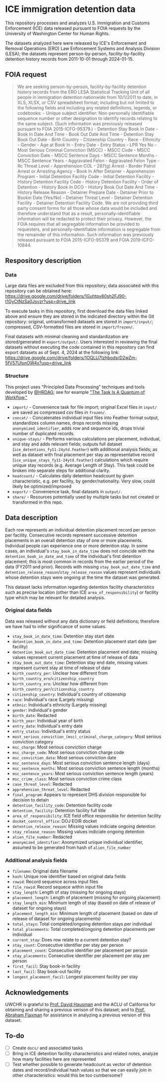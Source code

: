 # ICE immigration detention data

This repository processes and analyzes U.S. Immigration and Customs Enforcement (ICE) data released pursuant to FOIA requests by the University of Washington Center for Human Rights.

The datasets analyzed here were released by ICE's Enforcement and Removal Operations (ERO) Law Enforcement Systems and Analysis Division (LESA); the datasets represent person-by-person, facility-by-facility detention history records from 2011-10-01 through 2024-01-15.

## FOIA request

> We are seeking person-by-person, facility-by-facility detention history records from the ERO LESA Statistical Tracking Unit of all people in immigration detention nationwide from 10/1/2011 to date, in XLS, XLSX, or CSV spreadsheet format; including but not limited to the following fields and including any related definitions, legends, or codebooks: - Unique subject identifier: Non-personally identifiable sequence number or other designation to identify records relating to the same subject. (Such information was previously released pursuant to FOIA 2015-ICFO-95379.) - Detention Stay Book In Date - Book In Date And Time - Book Out Date And Time - Detention Stay Book Out Date - Birth Country - Citizenship Country - Race - Ethnicity - Gender - Age at Book In - Entry Date - Entry Status - LPR Yes No - Most Serious Criminal Conviction (MSCC) - MSCC Code - MSCC Conviction Date - MSCC Sentence Days - MSCC Sentence Months - MSCC Sentence Years - Aggravated Felon - Aggravated Felon Type - Rc Threat Level - Apprehension COL - 287(g) Arrest - Border Patrol Arrest or Arresting Agency - Book In After Detainer - Apprehension Program - Initial Detention Facility Code - Initial Detention Facility - History Detention Facility Code - History Detention Facility - Order of Detention - History Book In DCO - History Book Out Date And Time - History Release Reason - Detainer Prepare Date - Detainer Prior to Bookin Date (Yes/No) - Detainer Threat Level - Detainer Detention Facility - Detainer Detention Facility Code.
> We are not providing third party consent forms for all those whose data would be included and therefore understand that as a result, personally-identifiable information will be redacted to protect their privacy. However, the FOIA requires that all segregable information be provided to requesters, and personally-identifiable information is segregable from the remainder of this information. Such information was previously released pursuant to FOIA 2015-ICFO-95379 and FOIA 2019-ICFO-10844.

## Respository description

### Data

Large data files are excluded from this repository; data associated with this repository can be obtained here: https://drive.google.com/drive/folders/1Guhtpv80sh2FJ90-t1GyCtNzSa0Jsvzr?usp=drive_link

To execute tasks in this repository, first download the data files linked above and ensure they are stored in the indicated directory within the Git repository: original, untransformed datasets are stored in `import/input/`; compressed, CSV-formatted files are stored in `import/frozen/`.

Final datasets with minimal cleaning and standardization are stored/generated in `export/output/`. Users interested in reviewing the final datasets without executing the code contained in this repository can find export datasets as of Sept. 4, 2024 at the following link: https://drive.google.com/drive/folders/1OQLU7IzhbodsrD2wZm-5fV57UIsnOW4x?usp=drive_link

### Structure

This project uses "Principled Data Processing" techniques and tools developed by [@HRDAG](https://github.com/HRDAG); see for example ["The Task Is A Quantum of Workflow."](https://hrdag.org/2016/06/14/the-task-is-a-quantum-of-workflow/)

- `import/` - Convenience task for file import; original Excel files in `input/` are saved as compressed csv files in `frozen/`.
- `concat/` - Concatenates individual input files into Feather format output, standardizes column names, drops records missing `anonymized_identifier`, adds row and sequence ids, drops trivial number of duplicated records.
- `unique-stays/` - Performs various calculations per placement, individual, and stay and adds relevant fields; outputs full dataset (`ice_detentions_fy11-24ytd.feather`) with additional analysis fields; as well as dataset with final placement per stay as representative record (`ice_unique_stays_fy11-24ytd.feather`) calculations which require unique stay records (e.g. Average Length of Stay). This task could be broken into separate steps for additional clarity.
- `headcount/` - Calculates daily detention headcount by given characteristic, e.g. per facility, by gender/nationality. Very slow, could likely be optimized/improved
- `export/` - Convenience task, final datasets in `output/`.
- `share/` - Resources potentially used by multiple tasks but not created or transformed in this repo.

## Data description

Each row represents an individual detention placement record per person per facility. Consecutive records represent successive detention placements in an overall detention stay of one or more placements. Individual people can experience one or more detention stay. In some cases, an individual's `stay_book_in_date_time` does not coincide with the `detention_book_in_date_and_time` of the individual's first detention placement; this is most common in records from the earlier period of the data (FY2011 and prior). Records with missing `stay_book_out_date_time` and `detention_release_reason`/`stay_release_reason` values represent individuals whose detention stays were ongoing at the time the dataset was generated.

This dataset lacks information regarding detention facility characteristics such as precise location (other than ICE `area_of_responsibility`) or facility type which may be relevant for detailed analysis.

### Original data fields

Data was released without any data dictionary or field definitions; therefore we have had to infer significance of some values.

- `stay_book_in_date_time`: Detention stay start date
- `detention_book_in_date_and_time`: Detention placement start date (per facility)
- `detention_book_out_date_time`: Detention placement end date; missing values represent current placement at time of release of data
- `stay_book_out_date_time`: Detention stay end date, missing values represent current stay at time of release of data
- `birth_country_per`: Unclear how different from `birth_country_ero`/`citizenship_country`
- `birth_country_ero`: Unclear how different from `birth_country_per`/`citizenship_country`
- `citizenship_country`: Individual's country of citizenship
- `race`: Individual's race (Largely missing)
- `ethnic`: Individual's ethnicity (Largely missing)
- `gender`: Individual's gender
- `birth_date`: Redacted
- `birth_year`: Individual year of birth
- `entry_date`: Individual's entry date
- `entry_status`: Individual's entry status
- `most_serious_conviction_(msc)_criminal_charge_category`: Most serious conviction category
- `msc_charge`: Most serious conviction charge
- `msc_charge_code`: Most serious conviction charge code
- `msc_conviction_date`: Most serious conviction date
- `msc_sentence_days`: Most serious conviction sentence length (days)
- `msc_sentence_months`: Most serious conviction sentence length (months)
- `msc_sentence_years`: Most serious conviction sentence length (years)
- `msc_crime_class`: Most serious conviction crime class
- `case_threat_level`: Redacted
- `apprehension_threat_level`: Redacted
- `final_program`: Appears to represent DHS division responsible for decision to detain
- `detention_facility_code`: Detention facility code
- `detention_facility`: Detention facility full title
- `area_of_responsibility`: ICE field office responsible for detention facility
- `docket_control_office`: DOJ EOIR docket
- `detention_release_reason`: Missing values indiciate ongoing detention
- `stay_release_reason`: Missing values indiciate ongoing detention
- `alien_file_number`: Redacted
- `anonymized_identifier`: Anonymized unique individual identifier, assumed to be generated from hash of `alien_file_number`

### Additional analysis fields

- `filename`: Original data filename
- `hash`: Unique row identifier based on original data fields
- `rowid`: Record sequence across input files
- `file_rowid`: Record sequece within input file
- `stay_length`: Length of stay (missing for ongoing stays)
- `placement_length`: Length of placement (missing for ongoing placement)
- `stay_length_min`: Minimum length of stay (based on date of release of dataset for ongoing stays)
- `placement_length_min`: Minimum length of placement (based on date of release of dataset for ongoing placements)
- `total_stays`: Total completed/ongoing detention stays per individual
- `total_placements`: Total completed/ongoing detention placements per individual
- `current_stay`: Does row relate to a current detention stay?
- `stay_count`: Consecutive identifier per stay per person
- `placement_count`: Consecutive identifier per placement per person
- `stay_placements`: Consecutive identifier per placement per stay per person
- `first_facil`: Stay book-in facility
- `last_facil`: Stay book-out facility
- `longest_placement_facil`: Longest placement facility per stay

## Acknowledgements

UWCHR is grateful to [Prof. David Hausman](https://www.david-hausman.com/) and the ACLU of California for obtaining and sharing a previous verison of this dataset; and to [Prof. Abraham Flaxman](https://globalhealth.washington.edu/faculty/abraham-flaxman) for assistance in analyzing a previous version of this dataset.

## To-do

- [ ] Create `docs/` and associated tasks
- [ ] Bring in ICE detention facility characteristics and related notes, analyze how many facilities here are represented
- [ ] Test whether possible to generate headcount as vector of detention dates and record/individual hash values so that we can easily join in other characteristics: would this be too cumbersome?
